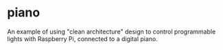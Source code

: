 # piano
An example of using "clean architecture" design to control programmable lights with Raspberry Pi, connected to a digital piano.
<a href="https://youtube.com/shorts/dZgvt2aIiSw"/>
